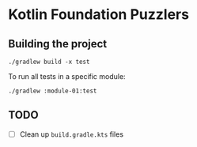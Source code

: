 # Kotlin Foundation Puzzlers

## Building the project
`./gradlew build -x test`

To run all tests in a specific module:

`./gradlew :module-01:test`

## TODO
- [ ] Clean up `build.gradle.kts` files 
